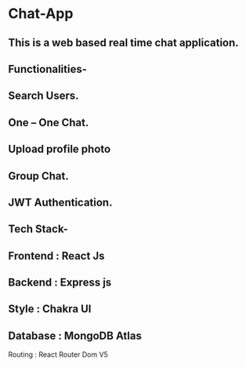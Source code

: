 # Chat-App
This is a web based real time chat application.
---
## Functionalities-
Search Users.
---
One – One Chat.
---
Upload profile photo
---
Group Chat.
---
JWT Authentication.
---
## Tech Stack-
Frontend : React Js
---
Backend : Express js
---
Style : Chakra UI
---
Database : MongoDB Atlas
---
Routing : React Router Dom V5